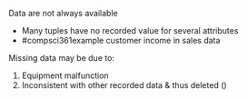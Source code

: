 Data are not always available
- Many tuples have no recorded value for several attributes
- #compsci361example customer income in sales data

Missing data may be due to:
1. Equipment malfunction
2. Inconsistent with other recorded data & thus deleted ()